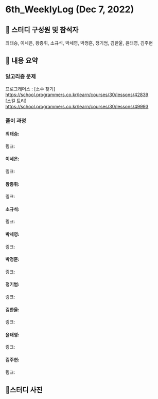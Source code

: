 # 6th_WeeklyLog (Dec 7, 2022) <br>

## 🔻 스터디 구성원 및 참석자 <br>
최태승, 이세은, 왕종휘, 소규석, 박세영, 박정훈, 정기범, 김한울, 윤태영, 김주현


## 🔻 내용 요약 <br>

### 알고리즘 문제
프로그래머스 : [소수 찾기]  https://school.programmers.co.kr/learn/courses/30/lessons/42839 <br>
               [스킬 트리] https://school.programmers.co.kr/learn/courses/30/lessons/49993

### 풀이 과정

#### 최태승:
링크:

#### 이세은: 
링크: 

#### 왕종휘:
링크: 

#### 소규석: 
링크:

#### 박세영:
링크:

#### 박정훈:
링크:

#### 정기범: 
링크: 

#### 김한울:
링크:

#### 윤태영: 
링크: 

#### 김주현:
링크:

## 🔻스터디 사진 <br>

